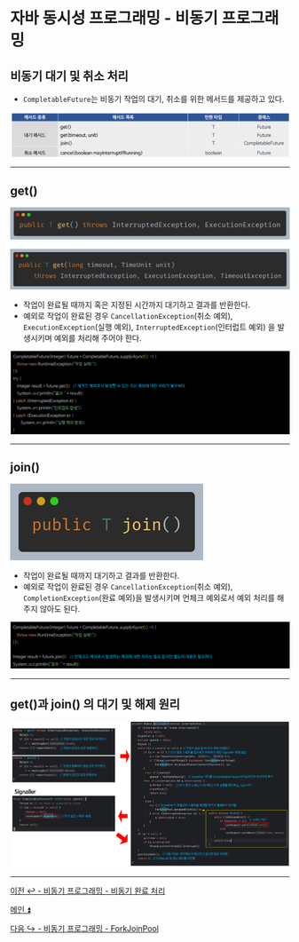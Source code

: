 # 자바 동시성 프로그래밍 - 비동기 프로그래밍

## 비동기 대기 및 취소 처리

- `CompletableFuture`는 비동기 작업의 대기, 취소를 위한 메서드를 제공하고 있다.

![img_146.png](image/img_146.png)

---

## get()

![img_147.png](image/img_147.png)

![img_148.png](image/img_148.png)

- 작업이 완료될 때까지 혹은 지정된 시간까지 대기하고 결과를 반환한다.
- 예외로 작업이 완료된 경우 `CancellationException`(취소 예외), `ExecutionException`(실행 예외), `InterruptedException`(인터럽트 예외) 을 발생시키며 예외를 처리해 주어야 한다.

![img_150.png](image/img_150.png)

---

## join()

![img_149.png](image/img_149.png)

- 작업이 완료될 때까지 대기하고 결과를 반환한다.
- 예외로 작업이 완료된 경우 `CancellationException`(취소 예외), `CompletionException`(완료 예외)을 발생시키며 언체크 예외로서 예외 처리를 해주지 않아도 된다.

![img_151.png](image/img_151.png)

---

## get()과 join() 의 대기 및 해제 원리

![img_152.png](image/img_152.png)

---

[이전 ↩️ - 비동기 프로그래밍 - 비동기 완료 처리]()

[메인 ⏫](https://github.com/genesis12345678/TIL/blob/main/Java/reactive/Main.md)

[다음 ↪️ - 비동기 프로그래밍 - ForkJoinPool]()